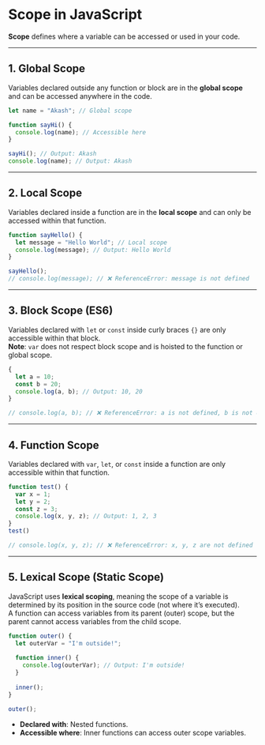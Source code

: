 # Scope in JavaScript

**Scope** defines where a variable can be accessed or used in your code.

---

## 1. Global Scope
Variables declared outside any function or block are in the **global scope** and can be accessed anywhere in the code.

```javascript
let name = "Akash"; // Global scope

function sayHi() {
  console.log(name); // Accessible here
}

sayHi(); // Output: Akash
console.log(name); // Output: Akash
```

---

## 2. Local Scope
Variables declared inside a function are in the **local scope** and can only be accessed within that function.

```javascript
function sayHello() {
  let message = "Hello World"; // Local scope
  console.log(message); // Output: Hello World
}

sayHello();
// console.log(message); // ❌ ReferenceError: message is not defined
```

---

## 3. Block Scope (ES6)
Variables declared with `let` or `const` inside curly braces `{}` are only accessible within that block.  
**Note**: `var` does not respect block scope and is hoisted to the function or global scope.

```javascript
{
  let a = 10;
  const b = 20;
  console.log(a, b); // Output: 10, 20
}

// console.log(a, b); // ❌ ReferenceError: a is not defined, b is not defined
```

---

## 4. Function Scope
Variables declared with `var`, `let`, or `const` inside a function are only accessible within that function.

```javascript
function test() {
  var x = 1;
  let y = 2;
  const z = 3;
  console.log(x, y, z); // Output: 1, 2, 3
}
test()

// console.log(x, y, z); // ❌ ReferenceError: x, y, z are not defined
```

---

## 5. Lexical Scope (Static Scope)
JavaScript uses **lexical scoping**, meaning the scope of a variable is determined by its position in the source code (not where it’s executed).  
A function can access variables from its parent (outer) scope, but the parent cannot access variables from the child scope.

```javascript
function outer() {
  let outerVar = "I'm outside!";
  
  function inner() {
    console.log(outerVar); // Output: I'm outside!
  }
  
  inner();
}

outer();
```

- **Declared with**: Nested functions.
- **Accessible where**: Inner functions can access outer scope variables.
